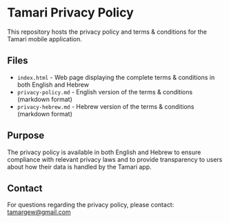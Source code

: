 # Tamari Privacy Policy

This repository hosts the privacy policy and terms & conditions for the Tamari mobile application.

## Files

- `index.html` - Web page displaying the complete terms & conditions in both English and Hebrew
- `privacy-policy.md` - English version of the terms & conditions (markdown format)
- `privacy-hebrew.md` - Hebrew version of the terms & conditions (markdown format)

## Purpose

The privacy policy is available in both English and Hebrew to ensure compliance with relevant privacy laws and to provide transparency to users about how their data is handled by the Tamari app.

## Contact

For questions regarding the privacy policy, please contact: tamargew@gmail.com
